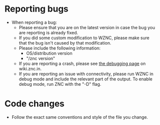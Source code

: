 Reporting bugs
==============

* When reporting a bug:
    * Please ensure that you are on the latest version in case the bug you
      are reporting is already fixed.
    * If you did some custom modification to WZNC, please make sure that
      the bug isn't caused by that modification.
    * Please include the following information:
        * OS/distribution version
        * "/znc version"
    * If you are reporting a crash, please see [the debugging page] on
      wiki.znc.in.
    * If you are reporting an issue with connectivity, please run WZNC
      in debug mode and include the relevant part of the output. To enable
      debug mode, run ZNC with the "-D" flag.

[The debugging page]:http://wiki.znc.in/Debugging

Code changes
============

* Follow the exact same conventions and style of the file you change.

